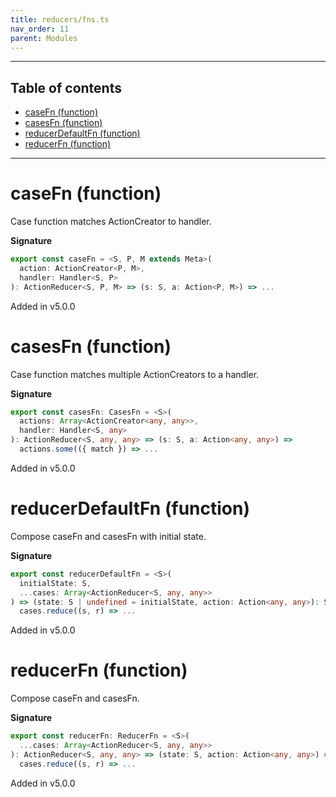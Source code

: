 ```yaml
---
title: reducers/fns.ts
nav_order: 11
parent: Modules
---
```


---

<h2 class="text-delta">Table of contents</h2>

- [caseFn (function)](#casefn-function)
- [casesFn (function)](#casesfn-function)
- [reducerDefaultFn (function)](#reducerdefaultfn-function)
- [reducerFn (function)](#reducerfn-function)

---

# caseFn (function)

Case function matches ActionCreator to handler.

**Signature**

```ts
export const caseFn = <S, P, M extends Meta>(
  action: ActionCreator<P, M>,
  handler: Handler<S, P>
): ActionReducer<S, P, M> => (s: S, a: Action<P, M>) => ...
```

Added in v5.0.0

# casesFn (function)

Case function matches multiple ActionCreators to a handler.

**Signature**

```ts
export const casesFn: CasesFn = <S>(
  actions: Array<ActionCreator<any, any>>,
  handler: Handler<S, any>
): ActionReducer<S, any, any> => (s: S, a: Action<any, any>) =>
  actions.some(({ match }) => ...
```

Added in v5.0.0

# reducerDefaultFn (function)

Compose caseFn and casesFn with initial state.

**Signature**

```ts
export const reducerDefaultFn = <S>(
  initialState: S,
  ...cases: Array<ActionReducer<S, any, any>>
) => (state: S | undefined = initialState, action: Action<any, any>): S =>
  cases.reduce((s, r) => ...
```

Added in v5.0.0

# reducerFn (function)

Compose caseFn and casesFn.

**Signature**

```ts
export const reducerFn: ReducerFn = <S>(
  ...cases: Array<ActionReducer<S, any, any>>
): ActionReducer<S, any, any> => (state: S, action: Action<any, any>) =>
  cases.reduce((s, r) => ...
```

Added in v5.0.0
